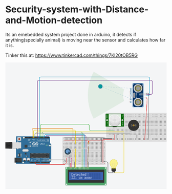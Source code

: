 # Security-system-with-Distance-and-Motion-detection
Its an emebedded system project done in arduino, it detects if anything(specially animal) is moving near the sensor and calculates how far it is.

Tinker this at: https://www.tinkercad.com/things/7Kl20tOB5RG

![alt tinkercad simulation](https://github.com/IamSAL/Security-system-with-Distance-and-Motion-detection/blob/master/Security%20system%20with%20multiple%20ways%20of%20alarm%20.png?raw=true)
